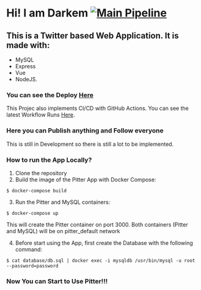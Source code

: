 # Hi! I am Darkem [![Main Pipeline](https://github.com/darkem156/pitter/actions/workflows/pipeline.yml/badge.svg)](https://github.com/darkem156/pitter/actions/workflows/pipeline.yml)

## This is a Twitter based Web Application. It is made with: 
- MySQL
- Express
- Vue
- NodeJS.

### You can see the Deploy [Here](https://app-pitter.herokuapp.com/)

This Projec also implements CI/CD with GitHub Actions. You can see the latest Workflow Runs [Here](https://github.com/darkem156/pitter/actions).

### Here you can Publish anything and Follow everyone
This is still in Development so there is still a lot to be implemented.

### How to run the App Locally?
1. Clone the repository
2. Build the image of the Pitter App with Docker Compose:
~~~
$ docker-compose build  
~~~
3. Run the Pitter and MySQL containers:
~~~
$ docker-compose up
~~~
  This will create the Pitter container on port 3000. Both containers (Pitter and MySQL) will be on pitter_default network

4. Before start using the App, first create the Database with the following command:
~~~
$ cat database/db.sql | docker exec -i mysqldb /usr/bin/mysql -u root --password=password
~~~

### Now You can Start to Use Pitter!!!
